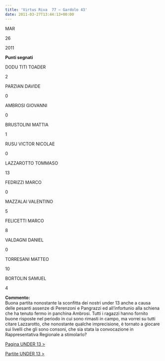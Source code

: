 ```yaml
---
title: 'Virtus Riva  77 – Gardolo 43'
date: 2011-03-27T13:44:13+00:00
---
```

MAR

26

2011

**Punti segnati**

DODU TITI TOADER

2

PARZIAN DAVIDE

0

AMBROSI GIOVANNI

0

BRUSTOLINI MATTIA

1

RUSU VICTOR NICOLAE

0

LAZZAROTTO TOMMASO

13

FEDRIZZI MARCO

0

MAZZALAI VALENTINO

5

FELICETTI MARCO

8

VALDAGNI DANIEL

0

TORRESANI MATTEO

10

BORTOLIN SAMUEL

4

**Commento:**  
Buona partita nonostante la sconfitta dei nostri under 13 anche a causa delle pesanti assenze di Perenzoni e Pangrazzi ed all’infortunio alla schiena che ha tenuto fermo in panchina Ambrosi. Tutti i ragazzi hanno fornito buone risposte nel periodo in cui sono rimasti in campo, ma vorrei su tutti citare Lazzarotto, che nonostante qualche imprecisione, è tornato a giocare sui livelli che gli sono consoni, che sia stata la convocazione in Rappresentativa Regionale a stimolarlo?

[Pagina UNDER 13 >](http://www.basketgardolo.it/under-13)

[Partite UNDER 13 >](http://www.basketgardolo.it/?tag=under-13&cat=11)